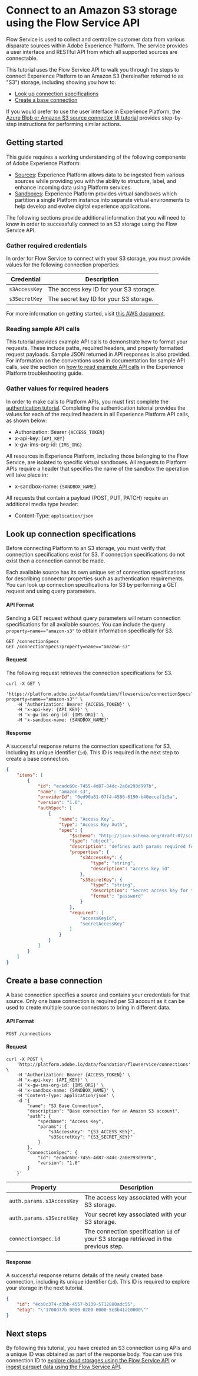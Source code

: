 # Connect to an Amazon S3 storage using the Flow Service API

Flow Service is used to collect and centralize customer data from various disparate sources within Adobe Experience Platform. The service provides a user interface and RESTful API from which all supported sources are connectable.

This tutorial uses the Flow Service API to walk you through the steps to connect Experience Platform to an Amazon S3 (hereinafter referred to as "S3") storage, including showing you how to:

*   [Look up connection specifications](#look-up-connection-specifications)
*   [Create a base connection](#create-a-base-connection)

If you would prefer to use the user interface in Experience Platform, the [Azure Blob or Amazon S3 source connector UI tutorial](../../amazon-s3-ui-tutorial.md) provides step-by-step instructions for performing similar actions.

## Getting started

This guide requires a working understanding of the following components of Adobe Experience Platform:

*   [Sources](../../../../technical_overview/acp_connectors_overview/acp-connectors-overview.md): Experience Platform allows data to be ingested from various sources while providing you with the ability to structure, label, and enhance incoming data using Platform services.
*   [Sandboxes](../../../../technical_overview/sandboxes/sandboxes-overview.md): Experience Platform provides virtual sandboxes which partition a single Platform instance into separate virtual environments to help develop and evolve digital experience applications.

The following sections provide additional information that you will need to know in order to successfully connect to an S3 storage using the Flow Service API.

### Gather required credentials

In order for Flow Service to connect with your S3 storage, you must provide values for the following connection properties:

| Credential | Description |
| ---------- | ----------- |
| `s3AccessKey` | The access key ID for your S3 storage. |
| `s3SecretKey` | The secret key ID for your S3 storage. |

For more information on getting started, visit [this AWS document](https://aws.amazon.com/blogs/security/wheres-my-secret-access-key/).

### Reading sample API calls

This tutorial provides example API calls to demonstrate how to format your requests. These include paths, required headers, and properly formatted request payloads. Sample JSON returned in API responses is also provided. For information on the conventions used in documentation for sample API calls, see the section on [how to read example API calls](../../../../technical_overview/platform_faq_and_troubleshooting/platform_faq_and_troubleshooting.md#how-do-i-format-an-api-request) in the Experience Platform troubleshooting guide.

### Gather values for required headers

In order to make calls to Platform APIs, you must first complete the [authentication tutorial](../../../authenticate_to_acp_tutorial/authenticate_to_acp_tutorial.md). Completing the authentication tutorial provides the values for each of the required headers in all Experience Platform API calls, as shown below:

*   Authorization: Bearer `{ACCESS_TOKEN}`
*   x-api-key: `{API_KEY}`
*   x-gw-ims-org-id: `{IMS_ORG}`

All resources in Experience Platform, including those belonging to the Flow Service, are isolated to specific virtual sandboxes. All requests to Platform APIs require a header that specifies the name of the sandbox the operation will take place in:

*   x-sandbox-name: `{SANDBOX_NAME}`

All requests that contain a payload (POST, PUT, PATCH) require an additional media type header:

*   Content-Type: `application/json`

## Look up connection specifications

Before connecting Platform to an S3 storage, you must verify that connection specifications exist for S3. If connection specifications do not exist then a connection cannot be made.

Each available source has its own unique set of connection specifications for describing connector properties such as authentication requirements. You can look up connection specifications for S3 by performing a GET request and using query parameters.

#### API Format

Sending a GET request without query parameters will return connection specifications for all available sources. You can include the query `property=name=="amazon-s3"` to obtain information specifically for S3.

```http
GET /connectionSpecs
GET /connectionSpecs?property=name=="amazon-s3"
```

#### Request

The following request retrieves the connection specifications for S3.

```shell
curl -X GET \
    'https://platform.adobe.io/data/foundation/flowservice/connectionSpecs?property=name=="amazon-s3"' \
    -H 'Authorization: Bearer {ACCESS_TOKEN}' \
    -H 'x-api-key: {API_KEY}' \
    -H 'x-gw-ims-org-id: {IMS_ORG}' \
    -H 'x-sandbox-name: {SANDBOX_NAME}'
```

#### Response

A successful response returns the connection specifications for S3, including its unique identifier (`id`). This ID is required in the next step to create a base connection.

```json
{
    "items": [
        {
            "id": "ecadc60c-7455-4d87-84dc-2a0e293d997b",
            "name": "amazon-s3",
            "providerId": "0ed90a81-07f4-4586-8190-b40eccef1c5a",
            "version": "1.0",
            "authSpec": [
                {
                    "name": "Access Key",
                    "type": "Access Key Auth",
                    "spec": {
                        "$schema": "http://json-schema.org/draft-07/schema#",
                        "type": "object",
                        "description": "defines auth params required for connecting to amazon-s3",
                        "properties": {
                            "s3AccessKey": {
                                "type": "string",
                                "description": "access key id"
                            },
                            "s3SecretKey": {
                                "type": "string",
                                "description": "Secret access key for the user account",
                                "format": "password"
                            }
                        },
                        "required": [
                            "accessKeyId",
                            "secretAccessKey"
                        ]
                    }
                }
            ]
        }
    ]
}
```

## Create a base connection

A base connection specifies a source and contains your credentials for that source. Only one base connection is required per S3 account as it can be used to create multiple source connectors to bring in different data.

#### API Format

```http
POST /connections
```

#### Request

```shell
curl -X POST \
    'http://platform.adobe.io/data/foundation/flowservice/connections' \
    -H 'Authorization: Bearer {ACCESS_TOKEN}' \
    -H 'x-api-key: {API_KEY}' \
    -H 'x-gw-ims-org-id: {IMS_ORG}' \
    -H 'x-sandbox-name: {SANDBOX_NAME}' \
    -H 'Content-Type: application/json' \
    -d '{
        "name": "S3 Base Connection",
        "description": "Base connection for an Amazon S3 account",
        "auth": {
            "specName": "Access Key",
            "params": {
                "s3AccessKey": "{S3_ACCESS_KEY}",
                "s3SecretKey": "{S3_SECRET_KEY}"
            }
        },
        "connectionSpec": {
            "id": "ecadc60c-7455-4d87-84dc-2a0e293d997b",
            "version": "1.0"
        }
    }'
```

| Property | Description |
| -------- | ----------- |
| `auth.params.s3AccessKey` | The access key associated with your S3 storage. |
| `auth.params.s3SecretKey` | Your secret key associated with your S3 storage. |
| `connectionSpec.id` | The connection specification `id` of your S3 storage retrieved in the previous step. |

#### Response

A successful response returns details of the newly created base connection, including its unique identifier (`id`). This ID is required to explore your storage in the next tutorial.

```json
{
    "id": "4cb0c374-d3bb-4557-b139-5712880adc55",
    "etag": "\"1700d77b-0000-0200-0000-5e3b41a10000\""
}
```

## Next steps

By following this tutorial, you have created an S3 connection using APIs and a unique ID was obtained as part of the response body. You can use this connection ID to [explore cloud storages using the Flow Service API](./explore-cloud-storage-api-tutorial.md) or [ingest parquet data using the Flow Service API](./google-cloud-api-tutorial.md).